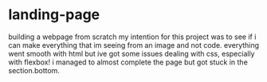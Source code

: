 # landing-page
building a webpage from scratch
my intention for this project was to see if i can make everything that im seeing from an image and not code.
everything went smooth with html but ive got some issues dealing with css, especially with flexbox!
i managed to almost complete the page but got stuck in the section.bottom. 


